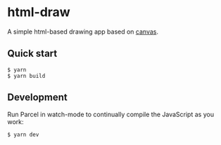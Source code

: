 # html-draw

A simple html-based drawing app based on [canvas](https://developer.mozilla.org/en-US/docs/Web/HTML/Element/canvas).

## Quick start

```
$ yarn
$ yarn build
```

## Development

Run Parcel in watch-mode to continually compile the JavaScript as you work:

```
$ yarn dev
```
